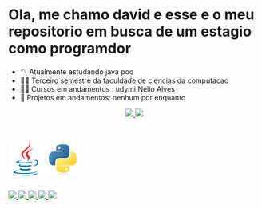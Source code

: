 # Ola, me chamo david e esse e o meu repositorio em busca de um estagio como programdor
- 〽️ Atualmente estudando java poo
- 🧑‍🎓 Terceiro semestre da faculdade de ciencias da computacao
- 🧑‍🎓 Cursos em andamentos : udymi Nelio Alves
- 🧰 Projetos em andamentos: nenhum por enquanto
 <div align="center">
  <a href="https://github.com/Davidds5">
    <img height="180em" src="https://github-readme-stats.vercel.app/api?username=Davidds5&show_icons=true&theme=dark&include_all_commits=true&count_private=true&locale=pt-br"/>
    <img height="180em" src="https://github-readme-stats.vercel.app/api/top-langs/?username=Davidds5&layout=compact&langs_count=16&theme=dark"/>
  </a>
</div>

##
<div style="display: inline_block"><br>
  <img align="center" alt="David-Java" height="70" width="70" src="https://raw.githubusercontent.com/devicons/devicon/master/icons/java/java-original.svg">
  <img align="center" alt="David-Python" height="70" width="70" src="https://raw.githubusercontent.com/devicons/devicon/master/icons/python/python-original.svg">
</div>

##
<div>
  <a href="https://www.youtube.com/@Davidds5" target="_blank">
    <img src="https://img.shields.io/badge/YouTube-FF0000?style=for-the-badge&logo=youtube&logoColor=white" />
  </a>
  
  </a>
  <a href="https://www.linkedin.com/in/david-silva-17b2882bb" target="_blank">
    <img src="https://img.shields.io/badge/LinkedIn-0A66C2?style=for-the-badge&logo=linkedin&logoColor=white">
  </a>
  <a href="https://www.tiktok.com/@clovin_programacao?_t=ZM-8wouzE7TlY5&_r=1" target="_blank">
    <img src="https://img.shields.io/badge/TikTok-000000?style=for-the-badge&logo=tiktok&logoColor=white">
  <a href="https://instagram.com/Davidds5" target="_blank">
    <img src="https://img.shields.io/badge/Instagram-%23E4405F?style=for-the-badge&logo=instagram&logoColor=white" />
  </a>
  <a href="mailto:davidds5@gmail.com" target="_blank">
    <img src="https://img.shields.io/badge/Gmail-%23333?style=for-the-badge&logo=gmail&logoColor=white">
  </a>
</div>




